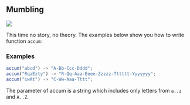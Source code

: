 ## Mumbling

![](https://img.shields.io/badge/Difficulty-7kyu-9cf?logo=codewars)

This time no story, no theory. The examples below show you how to write function `accum:`

### Examples

```js
accum("abcd") -> "A-Bb-Ccc-Dddd";
accum("RqaEzty") -> "R-Qq-Aaa-Eeee-Zzzzz-Tttttt-Yyyyyyy";
accum("cwAt") -> "C-Ww-Aaa-Tttt";
```

The parameter of accum is a string which includes only letters from `a..z` and `A..Z`.
